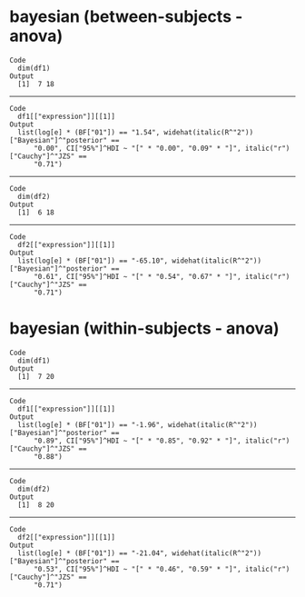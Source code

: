 # bayesian (between-subjects - anova)

    Code
      dim(df1)
    Output
      [1]  7 18

---

    Code
      df1[["expression"]][[1]]
    Output
      list(log[e] * (BF["01"]) == "1.54", widehat(italic(R^"2"))["Bayesian"]^"posterior" == 
          "0.00", CI["95%"]^HDI ~ "[" * "0.00", "0.09" * "]", italic("r")["Cauchy"]^"JZS" == 
          "0.71")

---

    Code
      dim(df2)
    Output
      [1]  6 18

---

    Code
      df2[["expression"]][[1]]
    Output
      list(log[e] * (BF["01"]) == "-65.10", widehat(italic(R^"2"))["Bayesian"]^"posterior" == 
          "0.61", CI["95%"]^HDI ~ "[" * "0.54", "0.67" * "]", italic("r")["Cauchy"]^"JZS" == 
          "0.71")

# bayesian (within-subjects - anova)

    Code
      dim(df1)
    Output
      [1]  7 20

---

    Code
      df1[["expression"]][[1]]
    Output
      list(log[e] * (BF["01"]) == "-1.96", widehat(italic(R^"2"))["Bayesian"]^"posterior" == 
          "0.89", CI["95%"]^HDI ~ "[" * "0.85", "0.92" * "]", italic("r")["Cauchy"]^"JZS" == 
          "0.88")

---

    Code
      dim(df2)
    Output
      [1]  8 20

---

    Code
      df2[["expression"]][[1]]
    Output
      list(log[e] * (BF["01"]) == "-21.04", widehat(italic(R^"2"))["Bayesian"]^"posterior" == 
          "0.53", CI["95%"]^HDI ~ "[" * "0.46", "0.59" * "]", italic("r")["Cauchy"]^"JZS" == 
          "0.71")

